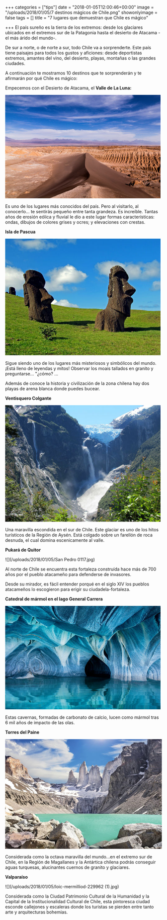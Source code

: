 +++
categories = ["tips"]
date = "2018-01-05T12:00:46+00:00"
image = "/uploads/2018/01/05/7 destinos mágicos de Chile.png"
showonlyimage = false
tags = []
title = "7 lugares que demuestran que Chile es mágico"

+++
El país sureño es la tierra de los extremos: desde los glaciares ubicados en el extremos sur de la Patagonia hasta el desierto de Atacama - el más árido del mundo-.

De sur a norte, o de norte a sur, todo Chile va a sorprenderte. Este país tiene paisajes para todos los gustos y aficiones: desde deportistas extremos, amantes del vino, del desierto, playas, montañas o las grandes ciudades.

A continuación te mostramos 10 destinos que te sorprenderán y te afirmarán por qué Chile es mágico:

Empecemos con el Desierto de Atacama, el **Valle de La Luna:**

![](/uploads/2018/01/05/jared-verdi-420153.jpg)

Es uno de los lugares más conocidos del país. Pero al visitarlo, al conocerlo... te sentirás pequeño entre tanta grandeza. Es increíble. Tantas años de erosión eólica y fluvial le dio a este lugar formas características: ondas, dibujos de colores grises y ocres; y elevaciones con crestas.

**Isla de Pascua**

![](/uploads/2018/01/05/pascua1.jpg)

Sigue siendo uno de los lugares más misteriosos y simbólicos del mundo. ¡Está lleno de leyendas y mitos! Observar los moais tallados en granito y preguntarse... "¿cómo? ...

Además de conoce la historia y civilización de la zona chilena hay dos playas de arena blanca donde puedes bucear.

**Ventisquero Colgante**

![](/uploads/2018/01/05/yelcho-hanging-glacier-view.jpg)

Una maravilla escondida en el sur de Chile. Este glaciar es uno de los hitos turísticos de la Región de Aysén. Está colgado sobre un farellón de roca desnuda, el cual domina escenicamente al valle.

**Pukará de Quitor**

![](/uploads/2018/01/05/San Pedro 0117.jpg)

Al norte de Chile se encuentra esta fortaleza construída hace más de 700 años por el pueblo atacameño para defenderse de invasores. 

Desde su mirador, es fácil entender porqué en el siglo XIV los pueblos atacameños lo escogieron para erigir su ciudadela-fortaleza.

**Catedral de mármol en el lago General Carrera**

![](/uploads/2018/01/05/57bb1a2fed4f92803ce3791acfefae9c.jpg)

Estas cavernas, formadas de carbonato de calcio, lucen como mármol tras 6 mil años de impacto de las olas. 

**Torres del Paine**

![](/uploads/2018/01/05/56c709a213ff7504197201qh5uponk.jpg)

Considerada como la octava maravilla del mundo...en el extremo sur de Chile, en la Región de Magallanes y la Antártica chilena podrás conseguir aguas turquesas, alucinantes cuernos de granito y glaciares. 

**Valparaíso**

![](/uploads/2018/01/05/loic-mermilliod-229962 (1).jpg)

Considerada como la Ciudad Patrimonio Cultural de la Humanidad y la Capital de la Institucionalidad Cultural de Chile, esta pintoresca ciudad esconde callejones y escaleras donde los turistas se pierden entre tanto arte y arquitecturas bohemias. 

##### 